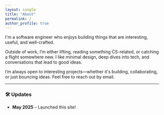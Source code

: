 ```yaml
---
layout: single
title: "About"
permalink: /
author_profile: true
---
```

I'm a software engineer who enjoys building things that are interesting, useful, and well-crafted.

Outside of work, I’m either lifting, reading something CS-related, or catching a flight somewhere new. I like minimal design, deep dives into tech, and conversations that lead to good ideas.

I’m always open to interesting projects—whether it's building, collaborating, or just bouncing ideas. Feel free to reach out by email.

---

### 🛠️ Updates

- **May 2025** – Launched this site!